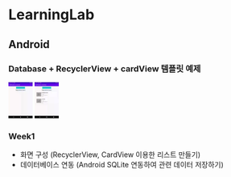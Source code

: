 # LearningLab

## Android

### Database + RecyclerView + cardView 템플릿 예제

<img src="/device-2020-07-01-225911.gif" alt="device-2020-07-01-225911" style="zoom:10%;" />
<img src="/2.gif" alt="device-2020-07-01-225911" style="zoom:10%;" />

### Week1

- 화면 구성 (RecyclerView, CardView 이용한 리스트 만들기)
- 데이터베이스 연동 (Android SQLite 연동하여 관련 데이터 저장하기)

